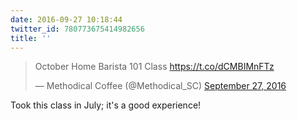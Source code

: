 ```yaml
---
date: 2016-09-27 10:18:44
twitter_id: 780773675414982656
title: ''
---
```


<blockquote class="twitter-tweet"><p lang="es" dir="ltr">October Home Barista 101 Class <a href="https://t.co/dCMBIMnFTz">https://t.co/dCMBIMnFTz</a></p>&mdash; Methodical Coffee (@Methodical_SC) <a href="https://twitter.com/Methodical_SC/status/780772646673903616?ref_src=twsrc%5Etfw">September 27, 2016</a></blockquote>
<script async src="https://platform.twitter.com/widgets.js" charset="utf-8"></script>

Took this class in July; it's a good experience!
